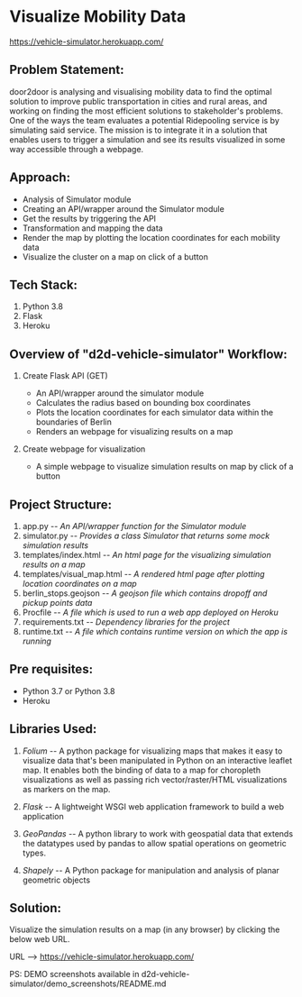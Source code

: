 # Visualize Mobility Data #

https://vehicle-simulator.herokuapp.com/

Problem Statement:
------------------------------------------------------------------------------------
door2door is analysing and visualising mobility data to find the optimal solution to improve public transportation in cities and rural areas, and working on finding the most efficient solutions to stakeholder's problems. One of the ways the team evaluates a potential Ridepooling service is by simulating said service. The mission is to integrate it in a solution that enables users to trigger a simulation and see its results visualized in some way accessible through a webpage.


Approach:
------------------------------------------------------------------------------------

* Analysis of Simulator module
* Creating an API/wrapper around the Simulator module
* Get the results by triggering the API
* Transformation and mapping the data
* Render the map by plotting the location coordinates for each mobility data
* Visualize the cluster on a map on click of a button


Tech Stack:
------------------------------------------------------------------------------------

1. Python 3.8
2. Flask
3. Heroku


Overview of "d2d-vehicle-simulator" Workflow:
------------------------------------------------------------------------------------

1. Create Flask API (GET)
    * An API/wrapper around the simulator module
    * Calculates the radius based on bounding box coordinates
    * Plots the location coordinates for each simulator data within the boundaries of Berlin
    * Renders an webpage for visualizing results on a map
    
2. Create webpage for visualization
    * A simple webpage to visualize simulation results on map by click of a button
    
    
Project Structure:
--------------------------------------------------------------------------------------

1. app.py -- _An API/wrapper function for the Simulator module_
2. simulator.py -- _Provides a class Simulator that returns some mock simulation results_
3. templates/index.html -- _An html page for the visualizing simulation results on a map_
4. templates/visual_map.html -- _A rendered html page after plotting location coordinates on a map_
5. berlin_stops.geojson -- _A geojson file which contains dropoff and pickup points data_
6. Procfile -- _A file which is used to run a web app deployed on Heroku_
7. requirements.txt -- _Dependency libraries for the project_
8. runtime.txt -- _A file which contains runtime version on which the app is running_


Pre requisites:
---------------------------------------------------------------------------------------

* Python 3.7 or Python 3.8
* Heroku


Libraries Used:
---------------------------------------------------------------------------------------

1. _Folium_ -- A python package for visualizing maps that makes it easy to visualize data that's been manipulated in Python on an interactive leaflet map. It enables both the binding of data to a map for choropleth visualizations as well as passing rich vector/raster/HTML visualizations as markers on the map.

2. _Flask_ -- A lightweight WSGI web application framework to build a web application

3. _GeoPandas_ -- A python library to work with geospatial data that extends the datatypes used by pandas to allow spatial operations on geometric types.

4. _Shapely_ -- A Python package for manipulation and analysis of planar geometric objects



Solution:
---------------------------------------------------------------------------------------

Visualize the simulation results on a map (in any browser) by clicking the below web URL.

URL --> https://vehicle-simulator.herokuapp.com/

PS: DEMO screenshots available in d2d-vehicle-simulator/demo_screenshots/README.md
